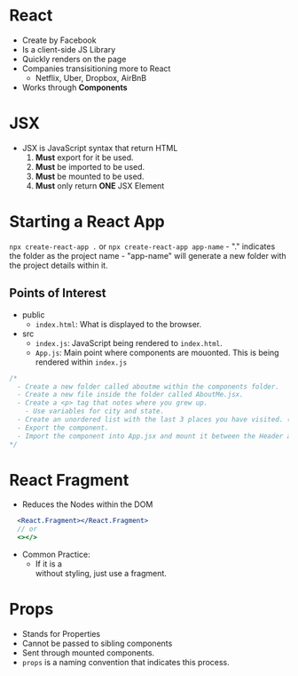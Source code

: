 # React
- Create by Facebook
- Is a client-side JS Library
- Quickly renders on the page
- Companies transisitioning more to React
  - Netflix, Uber, Dropbox, AirBnB
- Works through **Components**

# JSX
- JSX is JavaScript syntax that return HTML
  1. **Must** export for it be used.
  2. **Must** be imported to be used.
  3. **Must** be mounted to be used.
  4. **Must** only return **ONE** JSX Element

# Starting a React App
`npx create-react-app .` or `npx create-react-app app-name`
    - "." indicates the folder as the project name
    - "app-name" will generate a new folder with the project details within it.

## Points of Interest
- public
  - `index.html`: What is displayed to the browser.
- src
  - `index.js`: JavaScript being rendered to `index.html`.
  - `App.js`: Main point where components are mouonted. This is being rendered within `index.js`

```js
/* 
  - Create a new folder called aboutme within the components folder.
  - Create a new file inside the folder called AboutMe.jsx.
  - Create a <p> tag that notes where you grew up. 
    - Use variables for city and state.
  - Create an unordered list with the last 3 places you have visited. (Target, Alaska, the Kitchen, etc.)
  - Export the component.
  - Import the component into App.jsx and mount it between the Header and Footer components.
*/
```

# React Fragment
- Reduces the Nodes within the DOM
```jsx
  <React.Fragment></React.Fragment>
  // or
  <></>
```
- Common Practice:
  - If it is a <div> without styling, just use a fragment.

# Props
- Stands for Properties 
- Cannot be passed to sibling components
- Sent through mounted components.
- `props` is a naming convention that indicates this process.